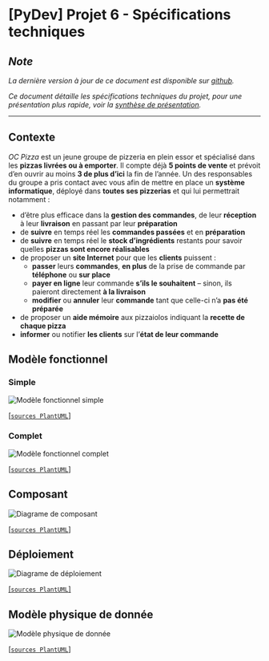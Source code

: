 # [PyDev] Projet 6 - Spécifications techniques

## _Note_

_La dernière version à jour de ce document est disponible sur [github](https://github.com/freezed/ocp6/blob/master/specification.md)._

_Ce document détaille les spécifications techniques du projet, pour une présentation plus rapide, voir la [synthèse de présentation](https://github.com/freezed/ocp6/blob/master/presentation.md)._

---
## Contexte

_OC Pizza_ est un jeune groupe de pizzeria en plein essor et spécialisé dans les **pizzas livrées ou à emporter**. Il compte déjà **5 points de vente** et prévoit d’en ouvrir au moins **3 de plus d’ici** la fin de l’année. Un des responsables du groupe a pris contact avec vous afin de mettre en place un **système informatique**, déployé dans **toutes ses pizzerias** et qui lui permettrait notamment :

- d’être plus efficace dans la **gestion des commandes**, de leur **réception** à leur **livraison** en passant par leur **préparation**
- de **suivre** en temps réel les **commandes passées** et en **préparation**
- de **suivre** en temps réel le **stock d’ingrédients** restants pour savoir quelles **pizzas sont encore réalisables**
- de proposer un **site Internet** pour que les **clients** puissent :
    * **passer** leurs **commandes**, **en plus** de la prise de commande par **téléphone** ou **sur place**
    * **payer en ligne** leur commande **s’ils le souhaitent** – sinon, ils paieront directement **à la livraison**
    * **modifier** ou **annuler** leur **commande** tant que celle-ci n’a **pas été préparée**
- de proposer un **aide mémoire** aux pizzaiolos indiquant la **recette de chaque pizza**
- **informer** ou notifier **les clients** sur l’**état de leur commande**


## Modèle fonctionnel

### Simple

![Modèle fonctionnel simple](https://raw.githubusercontent.com/freezed/ocp6/master/functional_model_light.png "Desription du modèle fonctionnel simple")

[[`sources PlantUML`]](https://github.com/freezed/ocp6/blob/master/functional_model_light.puml)


### Complet

![Modèle fonctionnel complet](https://raw.githubusercontent.com/freezed/ocp6/master/functional_model.png "Desription du modèle fonctionnel complet")

[[`sources PlantUML`]](https://github.com/freezed/ocp6/blob/master/functional_model.puml)


## Composant

![Diagrame de composant](https://raw.githubusercontent.com/freezed/ocp6/master/component.png "Diagrame de composant")

[[`sources PlantUML`]](https://github.com/freezed/ocp6/blob/master/component.puml)


## Déploiement

![Diagrame de déploiement](https://raw.githubusercontent.com/freezed/ocp6/master/deployment.png "Diagrame de déploiement")

[[`sources PlantUML`]](https://github.com/freezed/ocp6/blob/master/deployment.puml)


## Modèle physique de donnée

![Modèle physique de donnée](https://raw.githubusercontent.com/freezed/ocp6/master/data_model.png "Modèle physique de donnée")

[[`sources PlantUML`]](https://github.com/freezed/ocp6/blob/master/data_model.puml)
